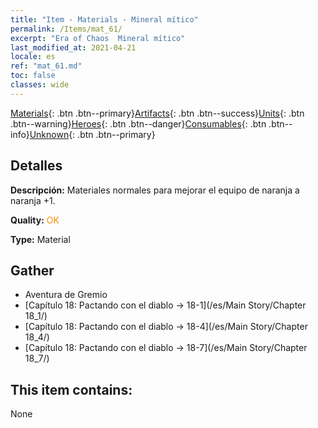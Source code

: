 ```yaml
---
title: "Item - Materials - Mineral mítico"
permalink: /Items/mat_61/
excerpt: "Era of Chaos  Mineral mítico"
last_modified_at: 2021-04-21
locale: es
ref: "mat_61.md"
toc: false
classes: wide
---
```

 [Materials](/es/Items/){: .btn .btn--primary}[Artifacts](/es/Items/Artifacts/){: .btn .btn--success}[Units](/es/Items/Units/){: .btn .btn--warning}[Heroes](/es/Items/Heroes/){: .btn .btn--danger}[Consumables](/es/Items/Consumables/){: .btn .btn--info}[Unknown](/es/Items/Unknown/){: .btn .btn--primary}

## Detalles
 **Descripción:** Materiales normales para mejorar el equipo de naranja a naranja +1.

 **Quality:** <span style="color: #FF8C00">OK</span>

 **Type:** Material

## Gather

*    Aventura de Gremio 
*    [Capítulo 18: Pactando con el diablo -> 18-1](/es/Main Story/Chapter 18_1/) 
*    [Capítulo 18: Pactando con el diablo -> 18-4](/es/Main Story/Chapter 18_4/) 
*    [Capítulo 18: Pactando con el diablo -> 18-7](/es/Main Story/Chapter 18_7/) 

## This item contains:

  None

